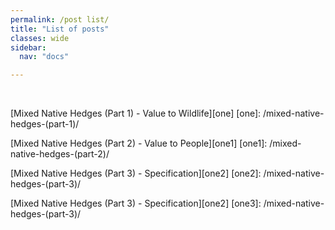 ```yaml
---
permalink: /post list/
title: "List of posts"
classes: wide
sidebar:
  nav: "docs"

---
```

<br>

[Mixed Native Hedges (Part 1) - Value to Wildlife][one]
[one]: /mixed-native-hedges-(part-1)/

[Mixed Native Hedges (Part 2) - Value to People][one1]
[one1]: /mixed-native-hedges-(part-2)/

[Mixed Native Hedges (Part 3) - Specification][one2]
[one2]: /mixed-native-hedges-(part-3)/

[Mixed Native Hedges (Part 3) - Specification][one2]
[one3]: /mixed-native-hedges-(part-3)/









  
